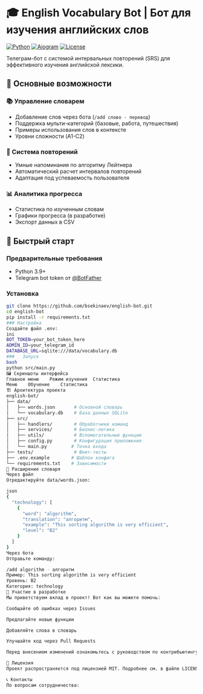 # 🎓 English Vocabulary Bot | Бот для изучения английских слов

[![Python](https://img.shields.io/badge/Python-3.9+-blue.svg)](https://python.org)
[![Aiogram](https://img.shields.io/badge/Aiogram-2.x-green.svg)](https://docs.aiogram.dev/)
[![License](https://img.shields.io/badge/License-MIT-yellow.svg)](https://opensource.org/licenses/MIT)

Телеграм-бот с системой интервальных повторений (SRS) для эффективного изучения английской лексики.

## 🌟 Основные возможности

### 📚 Управление словарем
- Добавление слов через бота (`/add слово - перевод`)
- Поддержка мульти-категорий (базовые, работа, путешествия)
- Примеры использования слов в контексте
- Уровни сложности (A1-C2)

### 🔁 Система повторений
- Умные напоминания по алгоритму Лейтнера
- Автоматический расчет интервалов повторений
- Адаптация под успеваемость пользователя

### 📊 Аналитика прогресса
- Статистика по изученным словам
- Графики прогресса (в разработке)
- Экспорт данных в CSV

## 🚀 Быстрый старт

### Предварительные требования
- Python 3.9+
- Telegram bot token от [@BotFather](https://t.me/BotFather)

### Установка
```bash
git clone https://github.com/bsekinaev/english-bot.git
cd english-bot
pip install -r requirements.txt
### Настройка
Создайте файл .env:
ini
BOT_TOKEN=your_bot_token_here
ADMIN_ID=your_telegram_id
DATABASE_URL=sqlite:///data/vocabulary.db
###   Запуск
bash
python src/main.py
🖼 Скриншоты интерфейса
Главное меню	Режим изучения	Статистика
Меню	Обучение	Статистика
🏗 Архитектура проекта
english-bot/
├── data/
│   ├── words.json       # Основной словарь
│   └── vocabulary.db    # База данных SQLite
├── src/
│   ├── handlers/        # Обработчики команд
│   ├── services/        # Бизнес-логика
│   ├── utils/           # Вспомогательные функции
│   ├── config.py        # Конфигурация приложения
│   └── main.py         # Точка входа
├── tests/               # Юнит-тесты
├── .env.example        # Шаблон конфига
└── requirements.txt    # Зависимости
📝 Расширение словаря
Через файл
Отредактируйте data/words.json:

json
{
  "technology": [
    {
      "word": "algorithm",
      "translation": "алгоритм",
      "example": "This sorting algorithm is very efficient",
      "level": "B2"
    }
  ]
}
Через бота
Отправьте команду:

/add algorithm - алгоритм
Пример: This sorting algorithm is very efficient
Уровень: B2
Категория: technology
🤝 Участие в разработке
Мы приветствуем вклад в проект! Вот как вы можете помочь:

Сообщайте об ошибках через Issues

Предлагайте новые функции

Добавляйте слова в словарь

Улучшайте код через Pull Requests

Перед внесением изменений ознакомьтесь с руководством по контрибьютингу.

📜 Лицензия
Проект распространяется под лицензией MIT. Подробнее см. в файле LICENSE.

📞 Контакты
По вопросам сотрудничества:
